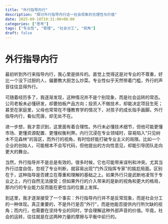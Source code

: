 ```yaml
---
title: "外行指导内行"
description: "探讨外行指导内行这一社会现象的合理性与价值"
date: 2025-09-18T19:31:00+08:00
categories: ["思考"]
tags: ["专业性", "管理", "社会分工", "视角"]
draft: false
---
```


# 外行指导内行

最初听到外行来指导内行，我心里是排斥的。直觉上觉得这是对专业的不尊重，好比一个没下过厨的人，偏要教大厨怎么炒菜。专业性似乎天然带着门槛，外行的声音往往显得外行。

可随着经历多了，我逐渐发现，这种情况并不是个别现象，而是社会运转的常态。公司老板未必懂研发，却要拍板产品方向；投资人不做技术，却能决定项目生死；甚至在家庭里，父母也常常在不懂教育学的情况下，对孩子的成长指手画脚。外行指导内行，看似荒唐，却无处不在。

进一步想，我才意识到，这里面有着合理性。外行未必懂技术细节，但他可能更懂市场、更懂资源配置、更懂权衡利弊。内行沉浸在专业领域时，容易陷入"只见树木不见森林"的盲区，而外行的视角，有时恰好能打破专业主义的局限。比如一个企业的创始人，可能根本不会写代码，但他提出的方向性意见，却能引导团队走向更大的舞台。

当然，外行指导并不是总是有效的。很多时候，它也可能带来误判和冲突。尤其当外行过度自信，忽视了专业判断，就容易出现"门外汉指挥专家"的尴尬局面。区别在于，这种指导是否建立在尊重和理解的基础之上。如果外行只是武断地凌驾于专业之上，内行自然无法接受；但如果外行的介入带来的是新的视角和更大的格局，那内行的专业能力反而能在更恰当的位置上发挥。

到这里，我才逐渐接受了一个事实：外行指导内行并不是反常现象，而是社会分工的一种体现。真正重要的，不是外行是否"外行"，而是他能否提供内行所欠缺的视角；而内行，也需要在坚持专业的同时，学会理解这种外部声音的价值。毕竟，社会的运转，往往就是在这两种力量的摩擦与平衡中前行的。